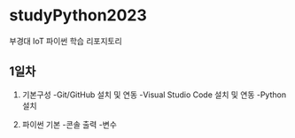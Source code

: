 # studyPython2023
부경대 IoT 파이썬 학습 리포지토리

## 1일차
1. 기본구성
    -Git/GitHub 설치 및 연동
    -Visual Studio Code 설치 및 연동
    -Python 설치

2. 파이썬 기본
    -콘솔 출력
    -변수
